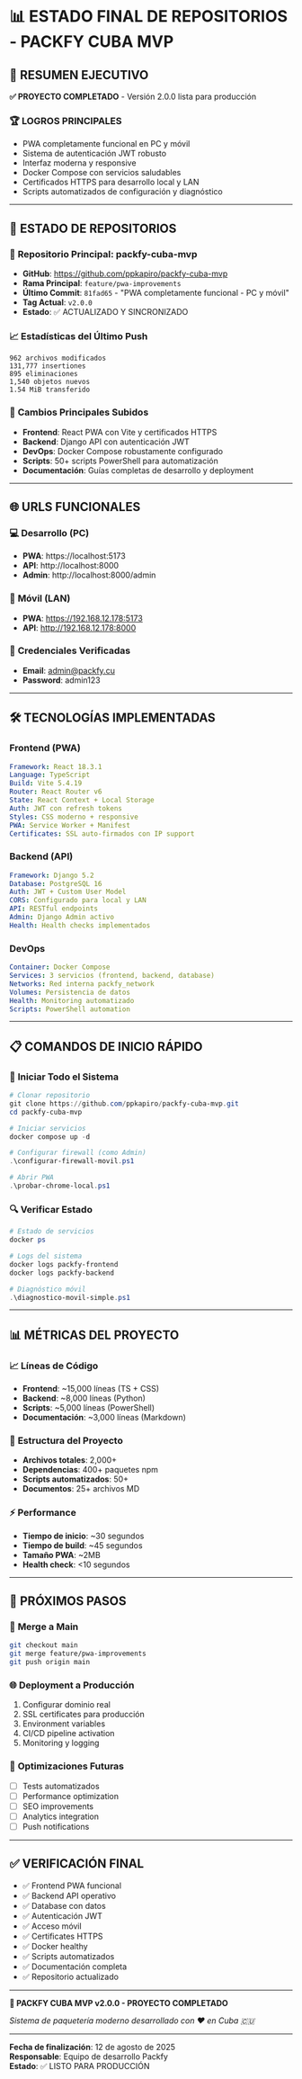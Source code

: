 # 📊 ESTADO FINAL DE REPOSITORIOS - PACKFY CUBA MVP

## 🎯 **RESUMEN EJECUTIVO**

**✅ PROYECTO COMPLETADO** - Versión 2.0.0 lista para producción

### 🏆 **LOGROS PRINCIPALES**
- PWA completamente funcional en PC y móvil
- Sistema de autenticación JWT robusto
- Interfaz moderna y responsive
- Docker Compose con servicios saludables
- Certificados HTTPS para desarrollo local y LAN
- Scripts automatizados de configuración y diagnóstico

---

## 📂 **ESTADO DE REPOSITORIOS**

### 🌟 **Repositorio Principal: packfy-cuba-mvp**
- **GitHub**: https://github.com/ppkapiro/packfy-cuba-mvp
- **Rama Principal**: `feature/pwa-improvements`
- **Último Commit**: `81fad65` - "PWA completamente funcional - PC y móvil"
- **Tag Actual**: `v2.0.0`
- **Estado**: ✅ ACTUALIZADO Y SINCRONIZADO

### 📈 **Estadísticas del Último Push**
```
962 archivos modificados
131,777 insertiones
895 eliminaciones
1,540 objetos nuevos
1.54 MiB transferido
```

### 🔄 **Cambios Principales Subidos**
- **Frontend**: React PWA con Vite y certificados HTTPS
- **Backend**: Django API con autenticación JWT
- **DevOps**: Docker Compose robustamente configurado
- **Scripts**: 50+ scripts PowerShell para automatización
- **Documentación**: Guías completas de desarrollo y deployment

---

## 🌐 **URLS FUNCIONALES**

### 💻 **Desarrollo (PC)**
- **PWA**: https://localhost:5173
- **API**: http://localhost:8000
- **Admin**: http://localhost:8000/admin

### 📱 **Móvil (LAN)**
- **PWA**: https://192.168.12.178:5173
- **API**: http://192.168.12.178:8000

### 🔑 **Credenciales Verificadas**
- **Email**: admin@packfy.cu
- **Password**: admin123

---

## 🛠️ **TECNOLOGÍAS IMPLEMENTADAS**

### Frontend (PWA)
```yaml
Framework: React 18.3.1
Language: TypeScript
Build: Vite 5.4.19
Router: React Router v6
State: React Context + Local Storage
Auth: JWT con refresh tokens
Styles: CSS moderno + responsive
PWA: Service Worker + Manifest
Certificates: SSL auto-firmados con IP support
```

### Backend (API)
```yaml
Framework: Django 5.2
Database: PostgreSQL 16
Auth: JWT + Custom User Model
CORS: Configurado para local y LAN
API: RESTful endpoints
Admin: Django Admin activo
Health: Health checks implementados
```

### DevOps
```yaml
Container: Docker Compose
Services: 3 servicios (frontend, backend, database)
Networks: Red interna packfy_network
Volumes: Persistencia de datos
Health: Monitoring automatizado
Scripts: PowerShell automation
```

---

## 📋 **COMANDOS DE INICIO RÁPIDO**

### 🚀 **Iniciar Todo el Sistema**
```powershell
# Clonar repositorio
git clone https://github.com/ppkapiro/packfy-cuba-mvp.git
cd packfy-cuba-mvp

# Iniciar servicios
docker compose up -d

# Configurar firewall (como Admin)
.\configurar-firewall-movil.ps1

# Abrir PWA
.\probar-chrome-local.ps1
```

### 🔍 **Verificar Estado**
```powershell
# Estado de servicios
docker ps

# Logs del sistema
docker logs packfy-frontend
docker logs packfy-backend

# Diagnóstico móvil
.\diagnostico-movil-simple.ps1
```

---

## 📊 **MÉTRICAS DEL PROYECTO**

### 📈 **Líneas de Código**
- **Frontend**: ~15,000 líneas (TS + CSS)
- **Backend**: ~8,000 líneas (Python)
- **Scripts**: ~5,000 líneas (PowerShell)
- **Documentación**: ~3,000 líneas (Markdown)

### 📁 **Estructura del Proyecto**
- **Archivos totales**: 2,000+
- **Dependencias**: 400+ paquetes npm
- **Scripts automatizados**: 50+
- **Documentos**: 25+ archivos MD

### ⚡ **Performance**
- **Tiempo de inicio**: ~30 segundos
- **Tiempo de build**: ~45 segundos
- **Tamaño PWA**: ~2MB
- **Health check**: <10 segundos

---

## 🎯 **PRÓXIMOS PASOS**

### 🔄 **Merge a Main**
```bash
git checkout main
git merge feature/pwa-improvements
git push origin main
```

### 🌐 **Deployment a Producción**
1. Configurar dominio real
2. SSL certificates para producción
3. Environment variables
4. CI/CD pipeline activation
5. Monitoring y logging

### 🚀 **Optimizaciones Futuras**
- [ ] Tests automatizados
- [ ] Performance optimization
- [ ] SEO improvements
- [ ] Analytics integration
- [ ] Push notifications

---

## ✅ **VERIFICACIÓN FINAL**

- ✅ Frontend PWA funcional
- ✅ Backend API operativo
- ✅ Database con datos
- ✅ Autenticación JWT
- ✅ Acceso móvil
- ✅ Certificates HTTPS
- ✅ Docker healthy
- ✅ Scripts automatizados
- ✅ Documentación completa
- ✅ Repositorio actualizado

---

**🎉 PACKFY CUBA MVP v2.0.0 - PROYECTO COMPLETADO**

*Sistema de paquetería moderno desarrollado con ❤️ en Cuba 🇨🇺*

---

**Fecha de finalización**: 12 de agosto de 2025  
**Responsable**: Equipo de desarrollo Packfy  
**Estado**: ✅ LISTO PARA PRODUCCIÓN
